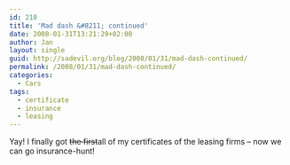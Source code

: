 ```yaml
---
id: 210
title: 'Mad dash &#8211; continued'
date: 2008-01-31T13:21:29+02:00
author: Jan
layout: single
guid: http://sadevil.org/blog/2008/01/31/mad-dash-continued/
permalink: /2008/01/31/mad-dash-continued/
categories:
  - Cars
tags:
  - certificate
  - insurance
  - leasing
---
```

Yay! I finally got <strike>the first</strike>all of my certificates of the leasing firms &#8211; now we can go insurance-hunt!